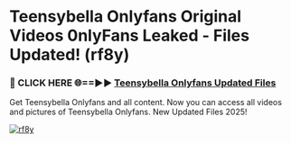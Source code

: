 # Teensybella Onlyfans Original Videos 0nlyFans Leaked - Files Updated! (rf8y)

<h3>🔴 CLICK HERE 🌐==►► <a href="https://tinyurl.com/2m67pmp6" rel="nofollow">Teensybella Onlyfans Updated Files</a></h3>

Get Teensybella Onlyfans and all content. Now you can access all videos and pictures of Teensybella Onlyfans. New Updated Files 2025!

[![rf8y](https://i.imgur.com/H4QAA4z.gif)](https://tinyurl.com/2m67pmp6)